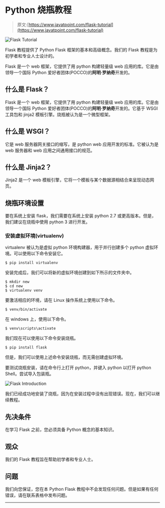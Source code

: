 # Python 烧瓶教程

> 原文:[https://www.javatpoint.com/flask-tutorial](https://www.javatpoint.com/flask-tutorial)

![Flask Tutorial](../Images/20fcf2c5490a374848fb5310cc2cf8fb.png)

Flask 教程提供了 Python Flask 框架的基本和高级概念。我们的 Flask 教程是为初学者和专业人士设计的。

Flask 是一个 web 框架，它提供了用 python 构建轻量级 web 应用的库。它是由领导一个国际 Python 爱好者团体(POCCO)的**阿明·罗纳奇**开发的。

## 什么是 Flask？

Flask 是一个 web 框架，它提供了用 python 构建轻量级 web 应用的库。它是由领导一个国际 Python 爱好者团体(POCCO)的**阿明·罗纳奇**开发的。它基于 WSGI 工具包和 jinja2 模板引擎。烧瓶被认为是一个微型框架。

## 什么是 WSGI？

它是 web 服务器网关接口的缩写，是 python web 应用开发的标准。它被认为是 web 服务器和 web 应用之间通用接口的规范。

## 什么是 Jinja2？

Jinja2 是一个 web 模板引擎，它将一个模板与某个数据源相结合来呈现动态网页。

## 烧瓶环境设置

要在系统上安装 flask，我们需要在系统上安装 python 2.7 或更高版本。但是，我们建议在烧瓶中使用 python 3 进行开发。

### 安装虚拟环境(virtualenv)

virtualenv 被认为是虚拟 python 环境构建器，用于并行创建多个 python 虚拟环境。可以使用以下命令安装它。

```
$ pip install virtualenv

```

安装完成后，我们可以将新的虚拟环境创建到如下所示的文件夹中。

```
$ mkdir new 
$ cd new 
$ virtualenv venv

```

要激活相应的环境，请在 Linux 操作系统上使用以下命令。

```
$ venv/bin/activate 

```

在 windows 上，使用以下命令。

```
$ venv\scripts\activate

```

我们现在可以使用以下命令安装烧瓶。

```
$ pip install flask

```

但是，我们可以使用上述命令安装烧瓶，而无需创建虚拟环境。

要测试烧瓶安装，请在命令行上打开 python，并键入 python 以打开 python Shell。尝试导入包装瓶。

![Flask Introduction](../Images/579ed4cd1426289222685d788c7fd515.png)

我们已经成功地安装了烧瓶，因为在安装过程中没有出现错误。现在，我们可以继续教程。

## 先决条件

在学习 Flask 之前，您必须具备 Python 概念的基本知识。

## 观众

我们的 Flask 教程旨在帮助初学者和专业人士。

## 问题

我们向您保证，您在本 Python Flask 教程中不会发现任何问题。但是如果有任何错误，请在联系表格中发布问题。

* * *